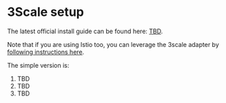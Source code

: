 # 3Scale setup
The latest official install guide can be found here:
[TBD](1). 

Note that if you are using Istio too, you can leverage the 3scale adapter by [following instructions here](3).

The simple version is:
1) TBD
2) TBD
3) TBD

[1]: TBD
[2]: https://github.com/3scale/3scale-istio-adapter
[3]: https://docs.openshift.com/container-platform/3.11/servicemesh-install/servicemesh-install.html#appendix_A
